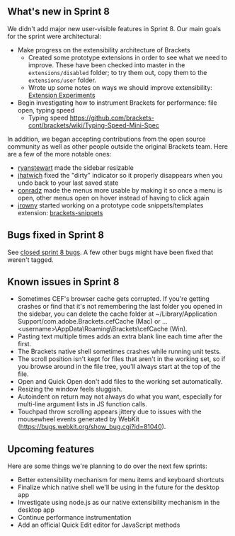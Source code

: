 What's new in Sprint 8
----------------------

We didn't add major new user-visible features in Sprint 8. Our main goals for the sprint were architectural:
* Make progress on the extensibility architecture of Brackets
    * Created some prototype extensions in order to see what we need to improve. These have been checked into master in the `extensions/disabled` folder; to try them out, copy them to the `extensions/user` folder.
    * Wrote up some notes on ways we should improve extensibility: [Extension Experiments](https://github.com/brackets-cont/brackets/wiki/Extension-Experiments)
* Begin investigating how to instrument Brackets for performance: file open, typing speed
    * Typing speed <https://github.com/brackets-cont/brackets/wiki/Typing-Speed-Mini-Spec>

In addition, we began accepting contributions from the open source community as well as other people outside the original Brackets team. Here are a few of the more notable ones:
* [ryanstewart](http://github.com/ryanstewart) made the sidebar resizable
* [jhatwich](http://github.com/jhatwich) fixed the "dirty" indicator so it properly disappears when you undo back to your last saved state
* [conradz](http://github.com/conradz) made the menus more usable by making it so once a menu is open, other menus open on hover instead of having to click again
* [jrowny](http://github.com/jrowny) started working on a prototype code snippets/templates extension: [brackets-snippets](http://github.com/jrowny/brackets-snippets)

Bugs fixed in Sprint 8
----------------------
See [closed sprint 8 bugs](https://github.com/brackets-cont/brackets/issues?labels=sprint+8&milestone=&page=1&state=closed). A few other bugs might have been fixed that weren't tagged.

Known issues in Sprint 8
------------------------

* Sometimes CEF's browser cache gets corrupted. If you're getting crashes or find
  that it's not remembering the last folder you opened in the sidebar, you can delete
  the cache folder at ~/Library/Application Support/com.adobe.Brackets.cefCache (Mac) or 
 ...\<username>\AppData\Roaming\Brackets\cefCache (Win).
* Pasting text multiple times adds an extra blank line each time after the first.
* The Brackets native shell sometimes crashes while running unit tests.
* The scroll position isn't kept for files that aren't in the working set,
  so if you browse around in the file tree, you'll always start at the top
  of the file.
* Open and Quick Open don't add files to the working set automatically.
* Resizing the window feels sluggish.
* Autoindent on return may not always do what you want, especially for
  multi-line argument lists in JS function calls.
* Touchpad throw scrolling appears jittery due to issues with the mousewheel
  events generated by WebKit (https://bugs.webkit.org/show_bug.cgi?id=81040).

Upcoming features
-----------------

Here are some things we're planning to do over the next few sprints:

* Better extensibility mechanism for menu items and keyboard shortcuts
* Finalize which native shell we'll be using in the future for the desktop app
* Investigate using node.js as our native extensibility mechanism in the desktop app
* Continue performance instrumentation
* Add an official Quick Edit editor for JavaScript methods